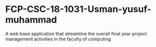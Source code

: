 # FCP-CSC-18-1031-Usman-yusuf-muhammad
A web base application that streamline the overall final year project management activities in the faculty of computing 
